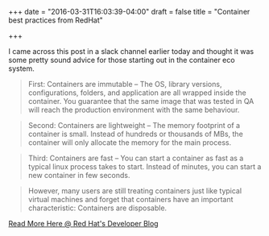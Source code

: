 +++
date = "2016-03-31T16:03:39-04:00"
draft = false
title = "Container best practices from RedHat"

+++

I came across this post in a slack channel earlier today and thought it was some pretty sound advice for those starting out in the container eco system.


>First: Containers are immutable – The OS, library versions, configurations, folders, and application are all wrapped inside the container. You guarantee that the same image that was tested in QA will reach the production environment with the same behaviour.

>Second: Containers are lightweight – The memory footprint of a container is small. Instead of hundreds or thousands of MBs, the container will only allocate the memory for the main process.

>Third: Containers are fast – You can start a container as fast as a typical linux process takes to start. Instead of minutes, you can start a new container in few seconds.

>However, many users are still treating containers just like typical virtual machines and forget that containers have an important characteristic: Containers are disposable.

[Read More Here @ Red Hat's Developer Blog](http://developerblog.redhat.com/2016/02/24/10-things-to-avoid-in-docker-containers/)
